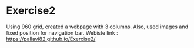 # Exercise2
Using 960 grid, created a webpage with 3 columns.
Also, used images and fixed position for navigation bar.
Webiste link :
https://pallavi82.github.io/Exercise2/
